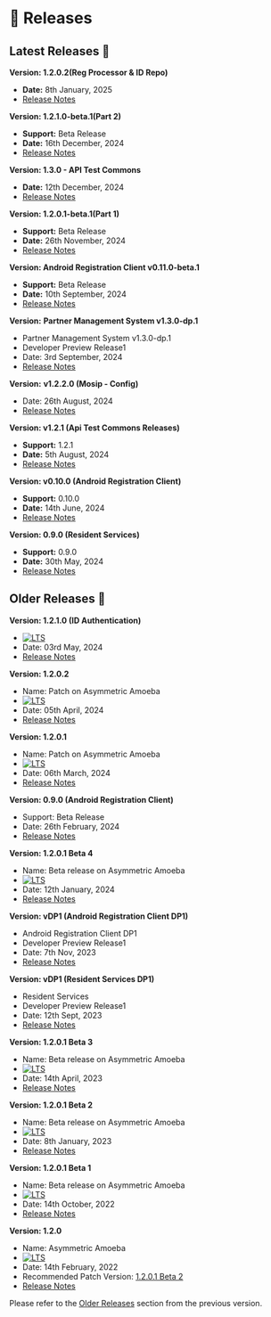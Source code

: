 # 📖 Releases

## Latest Releases 🌟

**Version:  1.2.0.2(Reg Processor & ID Repo)**

* **Date:** 8th January, 2025
* [Release Notes](https://docs.mosip.io/1.2.0/releases/1.2.0.2-reg-processor-and-id-repo)

**Version: 1.2.1.0-beta.1(Part 2)**

* **Support:** Beta Release
* **Date:** 16th December, 2024
* [Release Notes](https://docs.mosip.io/1.2.0/releases/1.3.0-beta.1)

**Version: 1.3.0 -  API Test Commons**

* **Date:** 12th December, 2024
* [Release Notes](https://docs.mosip.io/1.2.0/releases/api-test-commons-releases/v1.3.0)

**Version: 1.2.0.1-beta.1(Part 1)**

* **Support:** Beta Release
* **Date:** 26th November, 2024
* [Release Notes](https://docs.mosip.io/1.2.0/releases/1.3.0-beta.1-mock-service-and-converters)

**Version: Android Registration Client v0.11.0-beta.1**

* **Support:** Beta Release
* **Date:** 10th September, 2024
* [Release Notes](https://docs.mosip.io/1.2.0/releases/android-registration-client-v0.11.0)

**Version:** **Partner Management System v1.3.0-dp.1**

* Partner Management System v1.3.0-dp.1
* Developer Preview Release1
* Date: 3rd September, 2024
* [Release Notes](partner-management-system-1.3.0-dp1/)

**Version:** **v1.2.2.0 (Mosip - Config)**

* Date: 26th August, 2024
* [Release Notes](https://docs.mosip.io/1.2.0/releases/1.2.2.0-mosip-config)

**Version: v1.2.1 (Api Test Commons Releases)**

* **Support:** 1.2.1
* **Date:** 5th August, 2024
* [Release Notes](https://docs.mosip.io/1.2.0/releases/api-test-commons-releases)

**Version: v0.10.0 (Android Registration Client)**

* **Support:** 0.10.0
* **Date:** 14th June, 2024
* [Release Notes](android-registration-client-v0.10.0/)

**Version: 0.9.0 (Resident Services)**

* **Support:** 0.9.0
* **Date:** 30th May, 2024
* [Release Notes](resident-services-0.9.0/)

## Older Releases 📜

**Version: 1.2.1.0 (ID Authentication)**

* [![LTS](https://img.shields.io/badge/Support-Long%20Term%20Support-blue?style=plastic)](https://docs.mosip.io/1.2.0/releases/support-policy)
* Date: 03rd May, 2024
* [Release Notes](https://docs.mosip.io/1.2.0/releases/1.2.1.0)

**Version: 1.2.0.2**

* Name: Patch on Asymmetric Amoeba
* [![LTS](https://img.shields.io/badge/Support-Long%20Term%20Support-blue?style=plastic)](https://docs.mosip.io/1.2.0/releases/support-policy)
* Date: 05th April, 2024
* [Release Notes](https://docs.mosip.io/1.2.0/releases/1.2.0.2)

**Version: 1.2.0.1**

* Name: Patch on Asymmetric Amoeba
* [![LTS](https://img.shields.io/badge/Support-Long%20Term%20Support-blue?style=plastic)](https://docs.mosip.io/1.2.0/releases/support-policy)
* Date: 06th March, 2024
* [Release Notes](release-notes-1.2.0.1/)

**Version: 0.9.0 (Android Registration Client)**

* Support: Beta Release
* Date: 26th February, 2024
* [Release Notes](release-notes-android-reg-client-0.9.0/)

**Version: 1.2.0.1 Beta 4**

* Name: Beta release on Asymmetric Amoeba
* [![LTS](https://img.shields.io/badge/Support-Long%20Term%20Support-blue?style=plastic)](https://docs.mosip.io/1.2.0/releases/support-policy)
* Date: 12th January, 2024
* [Release Notes](release-notes-1.2.0.1-b4/)

**Version: vDP1 (Android Registration Client DP1)**

* Android Registration Client DP1
* Developer Preview Release1
* Date: 7th Nov, 2023
* [Release Notes](release-notes-android-reg-client-dp1.md)

**Version: vDP1 (Resident Services DP1)**

* Resident Services
* Developer Preview Release1
* Date: 12th Sept, 2023
* [Release Notes](release-notes-resident-portal-dp1.md)

**Version: 1.2.0.1 Beta 3**

* Name: Beta release on Asymmetric Amoeba
* [![LTS](https://img.shields.io/badge/Support-Long%20Term%20Support-blue?style=plastic)](https://docs.mosip.io/1.2.0/releases/support-policy)
* Date: 14th April, 2023
* [Release Notes](release-notes-1.2.0.1-b3/)

**Version: 1.2.0.1 Beta 2**

* Name: Beta release on Asymmetric Amoeba
* [![LTS](https://img.shields.io/badge/Support-Long%20Term%20Support-blue?style=plastic)](https://docs.mosip.io/1.2.0/releases/support-policy)
* Date: 8th January, 2023
* [Release Notes](release-notes-1.2.0.1-b2.md)

**Version: 1.2.0.1 Beta 1**

* Name: Beta release on Asymmetric Amoeba
* [![LTS](https://img.shields.io/badge/Support-Long%20Term%20Support-blue?style=plastic)](https://docs.mosip.io/1.2.0/releases/support-policy)
* Date: 14th October, 2022
* [Release Notes](release-notes-1.2.0.1-beta/)

**Version: 1.2.0**

* Name: Asymmetric Amoeba
* [![LTS](https://img.shields.io/badge/Support-Long%20Term%20Support-blue?style=plastic)](https://docs.mosip.io/1.2.0/releases/support-policy)
* Date: 14th February, 2022
* Recommended Patch Version: [1.2.0.1 Beta 2](release-notes-1.2.0.1-b2.md)
* [Release Notes](release-notes/)

Please refer to the [Older Releases](https://docs.mosip.io/1.1.5/mosip-releases) section from the previous version.
